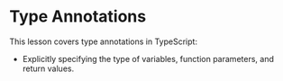 # Type Annotations

This lesson covers type annotations in TypeScript:
- Explicitly specifying the type of variables, function parameters, and return values.